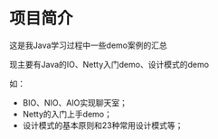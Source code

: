 # 项目简介
这是我Java学习过程中一些demo案例的汇总

现主要有Java的IO、Netty入门demo、设计模式的demo

如：
- BIO、NIO、AIO实现聊天室；
- Netty的入门上手demo；
- 设计模式的基本原则和23种常用设计模式等；